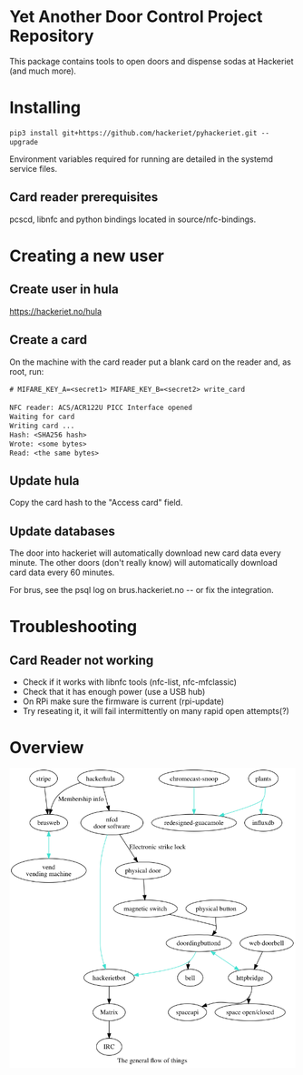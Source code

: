 # Yet Another Door Control Project Repository 

This package contains tools to open doors and dispense sodas at Hackeriet (and much more).

# Installing

    pip3 install git+https://github.com/hackeriet/pyhackeriet.git --upgrade

Environment variables required for running are detailed in the systemd service files.

## Card reader prerequisites 

pcscd, libnfc and python bindings located in source/nfc-bindings.

# Creating a new user
## Create user in hula

https://hackeriet.no/hula

## Create a card

On the machine with the card reader put a blank card on the reader and, as root, run:

```
# MIFARE_KEY_A=<secret1> MIFARE_KEY_B=<secret2> write_card

NFC reader: ACS/ACR122U PICC Interface opened
Waiting for card
Writing card ...
Hash: <SHA256 hash>
Wrote: <some bytes>
Read: <the same bytes>
```

## Update hula

Copy the card hash to the "Access card" field.

## Update databases

The door into hackeriet will automatically download new card data every minute.
The other doors (don't really know) will automatically download card data every 60 minutes.

For brus, see the psql log on brus.hackeriet.no -- or fix the integration.

# Troubleshooting

## Card Reader not working

  * Check if it works with libnfc tools (nfc-list, nfc-mfclassic)
  * Check that it has enough power (use a USB hub)
  * On RPi make sure the firmware is current (rpi-update)
  * Try reseating it, it will fail intermittently on many rapid open attempts(?)

# Overview

![That's right](doc/overview.png)

